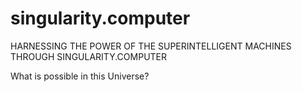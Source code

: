 # singularity.computer
HARNESSING THE POWER OF THE SUPERINTELLIGENT MACHINES THROUGH SINGULARITY.COMPUTER

What is possible in this Universe?
